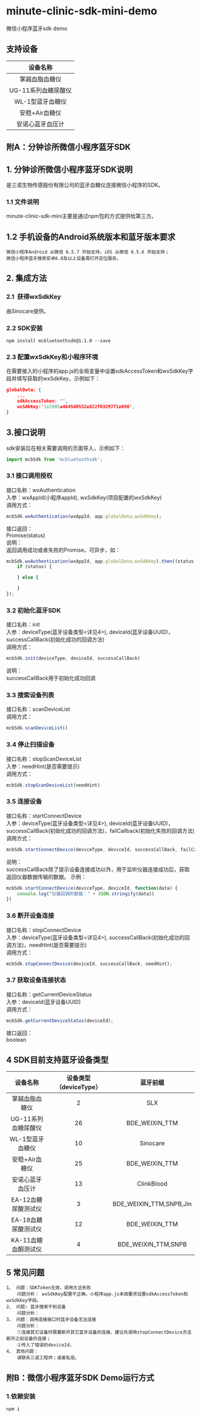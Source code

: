 # minute-clinic-sdk-mini-demo
微信小程序蓝牙sdk demo
## 支持设备
设备名称 | 
:-: | 
掌越血脂血糖仪 |
UG-11系列血糖尿酸仪 |
WL-1型蓝牙血糖仪 |
安稳+Air血糖仪 |A
安诺心蓝牙血压计 |

## 附A：分钟诊所微信小程序蓝牙SDK
## 1. 分钟诊所微信小程序蓝牙SDK说明
是三诺生物传感股份有限公司的蓝牙血糖仪连接微信小程序的SDK。

### 1.1 文件说明

minute-clinic-sdk-mini主要是通过npm包的方式提供给第三方。

## 1.2 手机设备的Android系统版本和蓝牙版本要求
    微信小程序Android 从微信 6.5.7 开始支持，iOS 从微信 6.5.6 开始支持；
    微信小程序蓝牙搜索安卓6.0及以上设备需打开定位服务。

## 2. 集成方法
### 2.1  获得wxSdkKey
由Sinocare提供。

### 2.2 SDK安装
    npm install mcbluetoothsdk@1.1.0 --save

### 2.3 配置wxSdkKey和小程序环境
在需要接入的小程序的app.js的全局变量中设置sdkAccessToken和wxSdkKey字段并填写获取的wxSdkKey，示例如下：
````json
globalData: {
    ...
    sdkAccessToken: "",
    wxSdkKey:'1e2905a4645d0532e822f0329771e090',
}
````

## 3.接口说明
sdk安装后在相关需要调用的页面导入，示例如下：
```JavaScript
import mcbSdk from 'mcbluetoothsdk';
```
### 3.1 接口调用授权
接口名称：wxAuthentication<br>
入参：wxAppId(小程序appId), wxSdkKey(项目配置的wxSdkKey)<br>
调用方式：
```JavaScript
mcbSdk.wxAuthentication(wxAppId, app.globalData.wxSdkKey);
```
接口返回：<br>
Promise(status)<br>
说明：<br>
返回调用成功或者失败的Promise，可异步，如：
```JavaScript
mcbSdk.wxAuthentication(wxAppId, app.globalData.wxSdkKey).then((status) => {
    if (status) {

    } else {

    }
});
```

### 3.2 初始化蓝牙SDK
接口名称：init<br>
入参：deviceType(蓝牙设备类型<详见4>), deviceId(蓝牙设备UUID)，successCallBack(初始化成功的回调方法)<br>
调用方式：
```JavaScript
mcbSdk.init(deviceType, deviceId, successCallBack)
```
说明：<br>
successCallBack用于初始化成功回调

### 3.3 搜索设备列表
接口名称：scanDeviceList<br>
调用方式：
```JavaScript
mcbSdk.scanDeviceList()
```

### 3.4 停止扫描设备
接口名称：stopScanDeviceList<br>
入参：needHint(是否需要提示)<br>
调用方式：
```JavaScript
mcbSdk.stopScanDeviceList(needHint)
```

### 3.5 连接设备
接口名称：startConnectDevice<br>
入参：deviceType(蓝牙设备类型<详见4>), deviceId(蓝牙设备UUID)，successCallBack(初始化成功的回调方法)，failCallback(初始化失败的回调方法)<br>
调用方式：
```JavaScript
mcbSdk.startConnectDevice(deviceType, deviceId, successCallBack, failCallback);
```
说明：<br>
successCallBack除了提示设备连接成功以外，用于监听仪器连接成功后，获取返回仪器数据传输的数据。
示例：<br>
```JavaScript
mcbSdk.startConnectDevice(deviceType, deviceId, function(data) {
    console.log("仪器回调的数据：" + JSON.stringify(data))
})
```

### 3.6 断开设备连接
接口名称：stopConnectDevice<br>
入参：deviceType(蓝牙设备类型<详见4>), successCallBack(初始化成功的回调方法)，needHint(是否需要提示)<br>
调用方式：
```JavaScript
mcbSdk.stopConnectDevice(deviceId, successCallBack, needHint);
```

### 3.7 获取设备连接状态
接口名称：getCurrentDeviceStatus<br>
入参：deviceId(蓝牙设备UUID)<br>
调用方式：
```JavaScript
mcbSdk.getCurrentDeviceStatus(deviceId);
```
接口返回：<br>
boolean

## 4 SDK目前支持蓝牙设备类型
设备名称 | 设备类型（deviceType） | 蓝牙前缀
:-: | :-: | :-:
掌越血脂血糖仪 | 2 | SLX
UG-11系列血糖尿酸仪 | 26 | BDE_WEIXIN_TTM
WL-1型蓝牙血糖仪 | 10 | Sinocare
安稳+Air血糖仪 | 25 | BDE_WEIXIN_TTM
安诺心蓝牙血压计 | 13 | ClinkBlood
EA-12血糖尿酸测试仪 | 3 | BDE_WEIXIN_TTM,SNPB,Jin
EA-18血糖尿酸测试仪 | 12 | BDE_WEIXIN_TTM
KA-11血糖血酮测试仪 | 4 | BDE_WEIXIN_TTM,SNPB

## 5 常见问题  
    1、 问题：SDKToken无效，调用方法失败
        问题分析： wxSdkKey配置不正确，小程序app.js未按要求设置sdkAccessToken和wxSdkKey字段。
    2、 问题: 蓝牙搜索不到设备
        问题分析：
    3、 问题：调用连接接口时蓝牙设备无法连接
        问题分析：
        ①连接其它设备时需要断开其它蓝牙设备的连接，建议先调用stopConnectDevice方法断开之前设备的连接；
        ②传入了错误的deviceId。
    4、 其他问题：
        请联系三诺工程师；或者私信。

## 附B：微信小程序蓝牙SDK Demo运行方式

### 1.依赖安装
```
npm i
```
